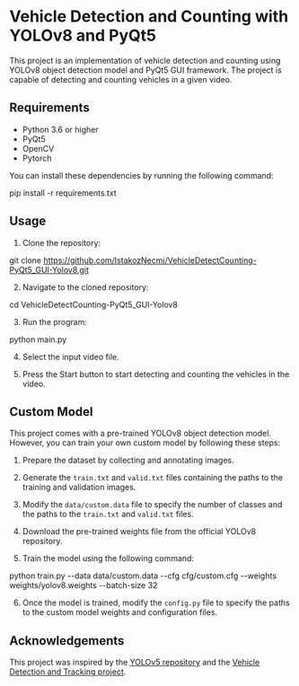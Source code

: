 # Vehicle Detection and Counting with YOLOv8 and PyQt5

This project is an implementation of vehicle detection and counting using YOLOv8 object detection model and PyQt5 GUI framework. The project is capable of detecting and counting vehicles in a given video.

## Requirements

- Python 3.6 or higher
- PyQt5
- OpenCV
- Pytorch

You can install these dependencies by running the following command:

pip install -r requirements.txt


## Usage

1. Clone the repository:

git clone https://github.com/IstakozNecmi/VehicleDetectCounting-PyQt5_GUI-Yolov8.git


2. Navigate to the cloned repository:

cd VehicleDetectCounting-PyQt5_GUI-Yolov8

3. Run the program:

python main.py


4. Select the input video file.

5. Press the Start button to start detecting and counting the vehicles in the video.

## Custom Model

This project comes with a pre-trained YOLOv8 object detection model. However, you can train your own custom model by following these steps:

1. Prepare the dataset by collecting and annotating images.

2. Generate the `train.txt` and `valid.txt` files containing the paths to the training and validation images.

3. Modify the `data/custom.data` file to specify the number of classes and the paths to the `train.txt` and `valid.txt` files.

4. Download the pre-trained weights file from the official YOLOv8 repository.

5. Train the model using the following command:

python train.py --data data/custom.data --cfg cfg/custom.cfg --weights weights/yolov8.weights --batch-size 32


6. Once the model is trained, modify the `config.py` file to specify the paths to the custom model weights and configuration files.

## Acknowledgements

This project was inspired by the [YOLOv5 repository](https://github.com/ultralytics/yolov5) and the [Vehicle Detection and Tracking project](https://github.com/udacity/CarND-Vehicle-Detection).
